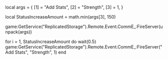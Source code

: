local args = {
    [1] = "Add Stats",
    [2] = "Strength",
    [3] = 1,
}

local StatusIncreaseAmount = math.min(args[3], 150)

game:GetService("ReplicatedStorage").Remote.Event.CommE_:FireServer(unpack(args))

for i = 1, StatusIncreaseAmount do
    wait(0.5)
    game:GetService("ReplicatedStorage").Remote.Event.CommE_:FireServer("Add Stats", "Strength", 1)
end
